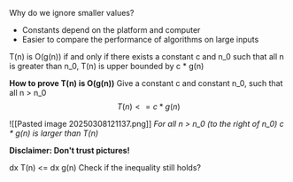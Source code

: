 
Why do we ignore smaller values?
- Constants depend on the platform and computer
- Easier to compare the performance of algorithms on large inputs


T(n) is O(g(n)) if and only if there exists a constant c and n_0
such that all n is greater than n_0, T(n) is upper bounded by c * g(n)

**How to prove T(n) is O(g(n))**
Give a constant c and constant n_0, such that all n > n_0 
$$
T(n) <= c * g(n)
$$

![[Pasted image 20250308121137.png]]
*For all n > n_0 (to the right of n_0)  c * g(n) is larger than T(n)*

**Disclaimer: Don't trust pictures!**

dx T(n) <= dx g(n)
Check if the inequality still holds?



